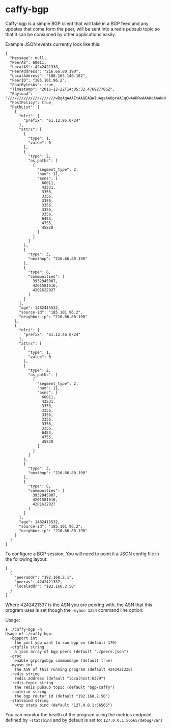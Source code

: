 caffy-bgp
===

Caffy-bgp is a simple BGP client that will take in a BGP feed and any updates that come form the peer,
will be sent into a redis pubsub topic so that it can be consumed by other applications easily.

Example JSON events currently look like this:

```
{
  "Message": null,
  "PeerAS": 60011,
  "LocalAS": 4242421338,
  "PeerAddress": "216.66.80.190",
  "LocalAddress": "188.165.140.182",
  "PeerID": "185.101.96.2",
  "FourBytesAs": true,
  "Timestamp": "2016-12-22T14:05:32.476927786Z",
  "Payload": "/////////////////////wBqAgAAAEtAAQEAQAIuAgsAAOprAACqCwAADRwAAA0cAAANHAAADRwAAA0cAAANHAAAGTUAABKTAACy/EADBNhCUL7ACAzqa/pv+m8MMPpvqgsYPQxfGD0MLg==",
  "PostPolicy": true,
  "PathList": [
    {
      "nlri": {
        "prefix": "61.12.95.0/24"
      },
      "attrs": [
        {
          "type": 1,
          "value": 0
        },
        {
          "type": 2,
          "as_paths": [
            {
              "segment_type": 2,
              "num": 11,
              "asns": [
                60011,
                43531,
                3356,
                3356,
                3356,
                3356,
                3356,
                3356,
                6453,
                4755,
                45820
              ]
            }
          ]
        },
        {
          "type": 3,
          "nexthop": "216.66.80.190"
        },
        {
          "type": 8,
          "communities": [
            3932945007,
            4201581616,
            4201622027
          ]
        }
      ],
      "age": 1482415532,
      "source-id": "185.101.96.2",
      "neighbor-ip": "216.66.80.190"
    },
    {
      "nlri": {
        "prefix": "61.12.46.0/24"
      },
      "attrs": [
        {
          "type": 1,
          "value": 0
        },
        {
          "type": 2,
          "as_paths": [
            {
              "segment_type": 2,
              "num": 11,
              "asns": [
                60011,
                43531,
                3356,
                3356,
                3356,
                3356,
                3356,
                3356,
                6453,
                4755,
                45820
              ]
            }
          ]
        },
        {
          "type": 3,
          "nexthop": "216.66.80.190"
        },
        {
          "type": 8,
          "communities": [
            3932945007,
            4201581616,
            4201622027
          ]
        }
      ],
      "age": 1482415532,
      "source-id": "185.101.96.2",
      "neighbor-ip": "216.66.80.190"
    }
  ]
}
```

To configure a BGP session, You will need to point it a JSON config file in the following layout:

```
[
  {
    "peeraddr": "192.168.2.1",
    "peeras": 4242421337,
    "localaddr": "192.168.2.50"
  }
]
```

Where 4242421337 is the ASN you are peering with, the ASN that this program uses is set though the
`-myasn 1234` command line option.

Usage:

```
$ ./caffy-bgp -h
Usage of ./caffy-bgp:
  -bgpport int
    the port you want to run bgp on (default 179)
  -cfgfile string
    a json array of bgp peers (default "./peers.json")
  -grpc
    enable grpc/gobgp commandage (default true)
  -myasn int
    The ASN of this running program (default 4242421338)
  -redis string
    redis address (default "localhost:6379")
  -redis-topic string
    the redis pubsub topic (default "bgp-caffy")
  -routerid string
    the bgp router id (default "192.168.2.50")
  -statsbind string
    http stats bind (default "127.0.0.1:56565")
```

You can monitor the health of the program using the metrics endpoint defined by `-statsbind`
and by default is set to: `127.0.0.1:56565/debug/vars`

